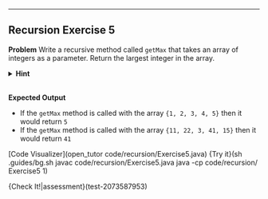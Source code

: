 ----------

## Recursion Exercise 5

**Problem**
Write a recursive method called `getMax` that takes an array of integers as a parameter. Return the largest integer in the array.

<details>
  <summary><strong>Hint</strong></summary>
  Use the static method <code>Arrays.copyOfRange(array, start, stop)</code> to create a smaller array. <code>start</code> represents the starting index of the new array, and <code>stop</code> represents the ending element of the new array. In addition, use the <code>Math.max(int1, int2)</code> method to return the larger of two integers.
</details><br>

**Expected Output**
* If the `getMax` method is called with the array `{1, 2, 3, 4, 5}` then it would return `5`
* If the `getMax` method is called with the array `{11, 22, 3, 41, 15}` then it would return `41`

[Code Visualizer](open_tutor code/recursion/Exercise5.java)
{Try it}(sh .guides/bg.sh javac code/recursion/Exercise5.java java -cp code/recursion/ Exercise5 1)

{Check It!|assessment}(test-2073587953)
